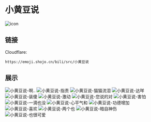 # 小黄豆说
![icon](https://emoji.shojo.cn/bili/src/小黄豆说/icon.png)
## 链接
Cloudflare:
```
https://emoji.shojo.cn/bili/src/小黄豆说
```
## 展示
![小黄豆说-啊..](https://emoji.shojo.cn/bili/src/小黄豆说/小黄豆说-啊...png)
![小黄豆说-指责](https://emoji.shojo.cn/bili/src/小黄豆说/小黄豆说-指责.png)
![小黄豆说-猫猫流泪](https://emoji.shojo.cn/bili/src/小黄豆说/小黄豆说-猫猫流泪.png)
![小黄豆说-达咩](https://emoji.shojo.cn/bili/src/小黄豆说/小黄豆说-达咩.png)
![小黄豆说-装傻](https://emoji.shojo.cn/bili/src/小黄豆说/小黄豆说-装傻.png)
![小黄豆说-激动](https://emoji.shojo.cn/bili/src/小黄豆说/小黄豆说-激动.png)
![小黄豆说-您说的对](https://emoji.shojo.cn/bili/src/小黄豆说/小黄豆说-您说的对.png)
![小黄豆说-害怕](https://emoji.shojo.cn/bili/src/小黄豆说/小黄豆说-害怕.png)
![小黄豆说-一滴也没](https://emoji.shojo.cn/bili/src/小黄豆说/小黄豆说-一滴也没.png)
![小黄豆说-心平气和](https://emoji.shojo.cn/bili/src/小黄豆说/小黄豆说-心平气和.png)
![小黄豆说-功德增加](https://emoji.shojo.cn/bili/src/小黄豆说/小黄豆说-功德增加.png)
![小黄豆说-喜欢](https://emoji.shojo.cn/bili/src/小黄豆说/小黄豆说-喜欢.png)
![小黄豆说-两个也](https://emoji.shojo.cn/bili/src/小黄豆说/小黄豆说-两个也.png)
![小黄豆说-暗自神伤](https://emoji.shojo.cn/bili/src/小黄豆说/小黄豆说-暗自神伤.png)
![小黄豆说-也很可爱](https://emoji.shojo.cn/bili/src/小黄豆说/小黄豆说-也很可爱.png)
